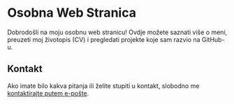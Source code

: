 # Osobna Web Stranica

Dobrodošli na moju osobnu web stranicu! Ovdje možete saznati više o meni, preuzeti moj životopis (CV) i pregledati projekte koje sam razvio na GitHub-u.

## Kontakt

Ako imate bilo kakva pitanja ili želite stupiti u kontakt, slobodno me [kontaktirajte putem e-pošte](mailto:koricaandrej3@gmail.com).
